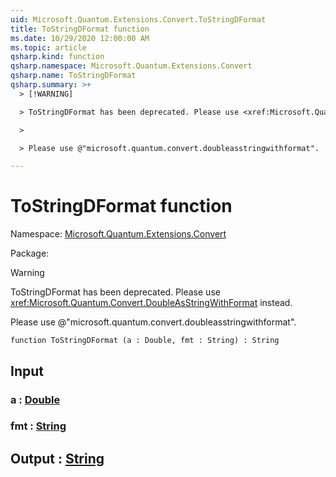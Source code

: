 ```yaml
---
uid: Microsoft.Quantum.Extensions.Convert.ToStringDFormat
title: ToStringDFormat function
ms.date: 10/29/2020 12:00:00 AM
ms.topic: article
qsharp.kind: function
qsharp.namespace: Microsoft.Quantum.Extensions.Convert
qsharp.name: ToStringDFormat
qsharp.summary: >+
  > [!WARNING]

  > ToStringDFormat has been deprecated. Please use <xref:Microsoft.Quantum.Convert.DoubleAsStringWithFormat> instead.

  >

  > Please use @"microsoft.quantum.convert.doubleasstringwithformat".

---
```


# ToStringDFormat function

Namespace: [Microsoft.Quantum.Extensions.Convert](xref:Microsoft.Quantum.Extensions.Convert)

Package: [](https://nuget.org/packages/)


> [!WARNING]
> ToStringDFormat has been deprecated. Please use <xref:Microsoft.Quantum.Convert.DoubleAsStringWithFormat> instead.
>
> Please use @"microsoft.quantum.convert.doubleasstringwithformat".



```qsharp
function ToStringDFormat (a : Double, fmt : String) : String
```


## Input

### a : [Double](xref:microsoft.quantum.lang-ref.double)




### fmt : [String](xref:microsoft.quantum.lang-ref.string)





## Output : [String](xref:microsoft.quantum.lang-ref.string)

